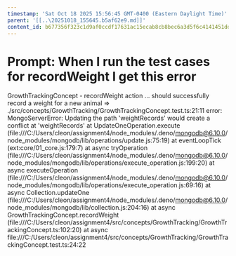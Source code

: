 ```yaml
---
timestamp: 'Sat Oct 18 2025 15:56:45 GMT-0400 (Eastern Daylight Time)'
parent: '[[..\20251018_155645.b5af62e9.md]]'
content_id: b677356f323c1d9af0ccdf17631ac15ecab8cb8bec6a3d5f6c4141451dd85177
---
```


# Prompt: When I run the test cases for recordWeight I get this error

GrowthTrackingConcept - recordWeight action ... should successfully record a weight for a new animal => ./src/concepts/GrowthTracking/GrowthTrackingConcept.test.ts:21:11
error: MongoServerError: Updating the path 'weightRecords' would create a conflict at 'weightRecords'
at UpdateOneOperation.execute (file:///C:/Users/cleon/assignment4/node\_modules/.deno/mongodb@6.10.0/node\_modules/mongodb/lib/operations/update.js:75:19)
at eventLoopTick (ext:core/01\_core.js:179:7)
at async tryOperation (file:///C:/Users/cleon/assignment4/node\_modules/.deno/mongodb@6.10.0/node\_modules/mongodb/lib/operations/execute\_operation.js:199:20)
at async executeOperation (file:///C:/Users/cleon/assignment4/node\_modules/.deno/mongodb@6.10.0/node\_modules/mongodb/lib/operations/execute\_operation.js:69:16)
at async Collection.updateOne (file:///C:/Users/cleon/assignment4/node\_modules/.deno/mongodb@6.10.0/node\_modules/mongodb/lib/collection.js:204:16)
at async GrowthTrackingConcept.recordWeight (file:///C:/Users/cleon/assignment4/src/concepts/GrowthTracking/GrowthTrackingConcept.ts:102:20)
at async file:///C:/Users/cleon/assignment4/src/concepts/GrowthTracking/GrowthTrackingConcept.test.ts:24:22
